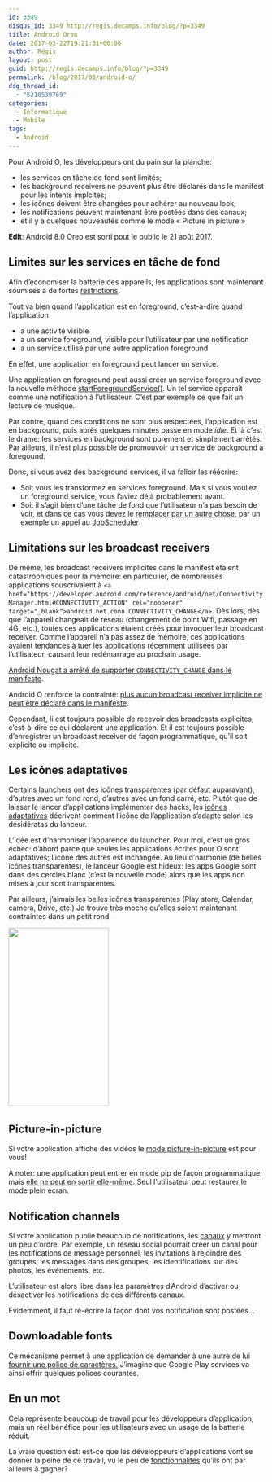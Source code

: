 ```yaml
---
id: 3349
disqus_id: 3349 http://regis.decamps.info/blog/?p=3349
title: Android Oreo
date: 2017-03-22T19:21:31+00:00
author: Régis
layout: post
guid: http://regis.decamps.info/blog/?p=3349
permalink: /blog/2017/03/android-o/
dsq_thread_id:
  - "6210539769"
categories:
  - Informatique
  - Mobile
tags:
  - Android
---
```

Pour Android O, les développeurs ont du pain sur la planche:

  * les services en tâche de fond sont limités; 
  * les background receivers ne peuvent plus être déclarés dans le manifest pour les intents implcites;
  * les icônes doivent être changées pour adhérer au nouveau look;
  * les notifications peuvent maintenant être postées dans des canaux;
  * et il y a quelques nouveautés comme le mode « Picture in picture »

<!--more-->

**Edit**: Android 8.0 Oreo est sorti pout le public le 21 août 2017.

## Limites sur les services en tâche de fond

Afin d’économiser la batterie des appareils, les applications sont maintenant soumises à de fortes <a href="https://developer.android.com/about/versions/oreo/background.html#services" rel="noopener" target="_blank">restrictions</a>.

Tout va bien quand l’application est en foreground, c’est-à-dire quand l’application

  * a une activité visible
  * a un service foreground, visible pour l’utilisateur par une notification
  * a un service utilisé par une autre application foreground

En effet, une application en foreground peut lancer un service.

Une application en foreground peut aussi créer un service foreground avec la nouvelle méthode <a href="https://developer.android.com/reference/android/content/Context.html#startForegroundService(android.content.Intent)" rel="noopener" target="_blank">startForegroundService()</a>. Un tel service apparaît comme une notification à l’utilisateur. C’est par exemple ce que fait un lecture de musique.

Par contre, quand ces conditions ne sont plus respectées, l’application est en background, puis après quelques minutes passe en mode _idle_. Et là c’est le drame: les services en background sont purement et simplement arrêtés. Par ailleurs, il n’est plus possible de promouvoir un service de background à foregound. 

Donc, si vous avez des background services, il va falloir les réécrire:

  * Soit vous les transformez en services foreground. Mais si vous vouliez un foreground service, vous l’aviez déjà probablement avant.
  * Soit il s’agit bien d’une tâche de fond que l’utilisateur n’a pas besoin de voir, et dans ce cas vous devez le <a href="https://developer.android.com/topic/performance/scheduling.html" rel="noopener" target="_blank">remplacer par un autre chose</a>, par un exemple un appel au <a href="https://developer.android.com/reference/android/app/job/JobScheduler.html" rel="noopener" target="_blank">JobScheduler</a>

## Limitations sur les broadcast receivers

De même, les broadcast receivers implicites dans le manifest étaient catastrophiques pour la mémoire: en particulier, de nombreuses applications souscrivaient à `<a href="https://developer.android.com/reference/android/net/ConnectivityManager.html#CONNECTIVITY_ACTION" rel="noopener" target="_blank">android.net.conn.CONNECTIVITY_CHANGE</a>`. Dès lors, dès que l’appareil changeait de réseau (changement de point Wifi, passage en 4G, etc.), toutes ces applications étaient créés pour invoquer leur broadcast receiver. Comme l’appareil n’a pas assez de mémoire, ces applications avaient tendances à tuer les applications récemment utilisées par l’utilisateur, causant leur redémarrage au prochain usage.
  
<a href="https://developer.android.com/topic/performance/background-optimization.html" rel="noopener" target="_blank">Android Nougat a arrêté de supporter <code>CONNECTIVITY_CHANGE</code> dans le manifeste</a>. 

Android O renforce la contrainte: <a href="https://developer.android.com/about/versions/oreo/background.html#broadcasts" rel="noopener" target="_blank">plus aucun broadcast receiver implicite ne peut être déclaré dans le manifeste</a>.

Cependant, Ii est toujours possible de recevoir des broadcasts explicites, c’est-à-dire ce qui déclarent une application. Et il est toujours possible d’enregistrer un broadcast receiver de façon programmatique, qu’il soit explicite ou implicite.

## Les icônes adaptatives

Certains launchers ont des icônes transparentes (par défaut auparavant), d’autres avec un fond rond, d’autres avec un fond carré, etc. Plutôt que de laisser le lancer d’applications implémenter des hacks, les <a href="https://developer.android.com/guide/practices/ui_guidelines/icon_design_adaptive.html" rel="noopener" target="_blank">icônes adaptatives</a> décrivent comment l’icône de l’application s’adapte selon les désidératas du lanceur.

L’idée est d’harmoniser l’apparence du launcher. Pour moi, c’est un gros échec: d’abord parce que seules les applications écrites pour O sont adaptatives; l’icône des autres est inchangée. Au lieu d’harmonie (de belles icônes transparentes), le lanceur Google est hideux: les apps Google sont dans des cercles blanc (c’est la nouvelle mode) alors que les apps non mises à jour sont transparentes.

Par ailleurs, j’aimais les belles icônes transparentes (Play store, Calendar, camera, Drive, etc.) Je trouve très moche qu’elles soient maintenant contraintes dans un petit rond.

[<img src="/blog/wp-content/uploads/2017/03/Screenshot_Android-icons-197x350.png" alt="" width="197" height="350" class="alignnone size-medium wp-image-3351" srcset="/blog/wp-content/uploads/2017/03/Screenshot_Android-icons-197x350.png 197w, /blog/wp-content/uploads/2017/03/Screenshot_Android-icons-768x1365.png 768w, /blog/wp-content/uploads/2017/03/Screenshot_Android-icons-576x1024.png 576w" sizes="(max-width: 197px) 100vw, 197px" />](/blog/wp-content/uploads/2017/03/Screenshot_Android-icons.png)

## Picture-in-picture

Si votre application affiche des vidéos le <a href="https://developer.android.com/about/versions/oreo/android-8.0.html#opip" rel="noopener" target="_blank">mode picture-in-picture</a> est pour vous!

À noter: une application peut entrer en mode pip de façon programmatique; mais <a href="https://stackoverflow.com/questions/43174507/how-do-we-leave-picture-in-picture-mode/43288507" rel="noopener" target="_blank">elle ne peut en sortir elle-même</a>. Seul l’utilisateur peut restaurer le mode plein écran.

## Notification channels

Si votre application publie beaucoup de notifications, les <a href="https://developer.android.com/guide/topics/ui/notifiers/notifications.html#ManageChannels" rel="noopener" target="_blank">canaux</a> y mettront un peu d’ordre. Par exemple, un réseau social pourrait créer un canal pour les notifications de message personnel, les invitations à rejoindre des groupes, les messages dans des groupes, les identifications sur des photos, les événements, etc.

L’utilisateur est alors libre dans les paramètres d’Android d’activer ou désactiver les notifications de ces différents canaux.

Évidemment, il faut ré-écrire la façon dont vos notification sont postées…

## Downloadable fonts

Ce mécanisme permet à une application de demander à une autre de lui <a href="https://developer.android.com/guide/topics/ui/look-and-feel/downloadable-fonts.html" rel="noopener" target="_blank">fournir une police de caractères.</a> J’imagine que Google Play services va ainsi offrir quelques polices courantes.

## En un mot

Cela représente beaucoup de travail pour les développeurs d’application, mais un réel bénéfice pour les utilisateurs avec un usage de la batterie réduit.
  
La vraie question est: est-ce que les développeurs d’applications vont se donner la peine de ce travail, vu le peu de <a href="https://developer.android.com/about/versions/oreo/android-8.0.html" rel="noopener" target="_blank">fonctionnalités</a> qu’ils ont par ailleurs à gagner?
